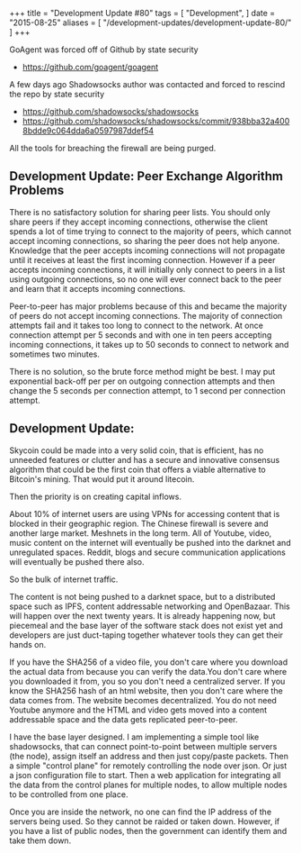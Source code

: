 +++
title = "Development Update #80"
tags = [
    "Development",
]
date = "2015-08-25"
aliases = [
	"/development-updates/development-update-80/"
]
+++

GoAgent was forced off of Github by state security
- https://github.com/goagent/goagent

A few days ago Shadowsocks author was contacted and forced to rescind the repo by state security
- https://github.com/shadowsocks/shadowsocks
- https://github.com/shadowsocks/shadowsocks/commit/938bba32a4008bdde9c064dda6a0597987ddef54

All the tools for breaching the firewall are being purged.


## Development Update: Peer Exchange Algorithm Problems

There is no satisfactory solution for sharing peer lists. You should only share peers if they accept incoming connections, otherwise the client spends a lot of time trying to connect to the majority of peers, which cannot accept incoming connections, so sharing the peer does not help anyone.  Knowledge that the peer accepts incoming connections will not propagate until it receives at least the first incoming connection. However if a peer accepts incoming connections, it will initially only connect to peers in a list using outgoing connections, so no one will ever connect back to the peer and learn that it accepts incoming connections.

Peer-to-peer has major problems because of this and became the majority of peers do not accept incoming connections. The majority of connection attempts fail and it takes too long to connect to the network. At once connection attempt per 5 seconds and with one in ten peers accepting incoming connections, it takes up to 50 seconds to connect to network and sometimes two minutes.

There is no solution, so the brute force method might be best. I may put exponential back-off per per on outgoing connection attempts and then change the 5 seconds per connection attempt, to 1 second per connection attempt.

## Development Update:

Skycoin could be made into a very solid coin, that is efficient, has no unneeded features or clutter and has a secure and innovative consensus algorithm that could be the first coin that offers a viable alternative to Bitcoin's mining. That would put it around litecoin.

Then the priority is on creating capital inflows.

About 10% of internet users are using VPNs for accessing content that is blocked in their geographic region. The Chinese firewall is severe and another large market. Meshnets in the long term. All of Youtube, video, music content on the internet will eventually be pushed into the darknet and unregulated spaces. Reddit, blogs and secure communication applications will eventually be pushed there also.

So the bulk of internet traffic.

The content is not being pushed to a darknet space, but to a distributed space such as IPFS, content addressable networking and OpenBazaar. This will happen over the next twenty years. It is already happening now, but piecemeal and the base layer of the software stack does not exist yet and developers are just duct-taping together whatever tools they can get their hands on.

If you have the SHA256 of a video file, you don't care where you download the actual data from because you can verify the data.You don't care where you downloaded it from, you so you don't need a centralized server. If you know the SHA256 hash of an html website, then you don't care where the data comes from. The website becomes decentralized. You do not need Youtube anymore and the HTML and video gets moved into a content addressable space and the data gets replicated peer-to-peer.

I have the base layer designed. I am implementing a simple tool like shadowsocks, that can connect point-to-point between multiple servers (the node), assign itself an address and then just copy/paste packets. Then a simple "control plane" for remotely controlling the node over json. Or just a json configuration file to start. Then a web application for integrating all the data from the control planes for multiple nodes, to allow multiple nodes to be controlled from one place.

Once you are inside the network, no one can find the IP address of the servers being used. So they cannot be raided or taken down. However, if you have a list of public nodes, then the government can identify them and take them down.

